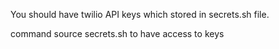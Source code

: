 You should have twilio API keys which stored in secrets.sh file.

command source secrets.sh to have access to keys
